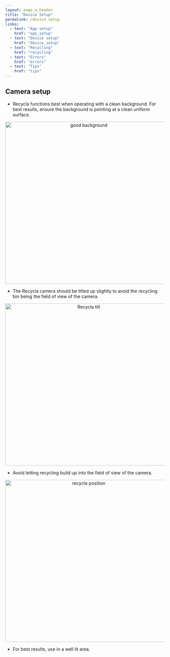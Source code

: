 ```yaml
---
layout: page_w_header
title: "Device Setup"
permalink: /device_setup
links:
  - text: "App setup"
    href: "app_setup"
  - text: "Device setup"
    href: "device_setup"
  - text: "Recycling"
    href: "recycling"
  - text: "Errors"
    href: "errors"
  - text: "Tips"
    href: "tips"
---
```


## Camera setup

 * Recycla functions best when operating with a clean background. For best results, ensure the background is pointing at a clean uniform surface.  
<div style="text-align: center;">
  <img src="{{ '/images/good_background.jpg' | relative_url }}" alt="good background" width="512">
</div>

 * The Recycla camera should be tilted up slightly to avoid the recycling bin being the field of view of the camera.  
<div style="text-align: center;">
  <img src="{{ '/images/tilt.jpg' | relative_url }}" alt="Recycla tilt" width="512">
</div>

 * Avoid letting recycling build up into the field of view of the camera.  
<div style="text-align: center;">
  <img src="{{ '/images/bad_background.jpg' | relative_url }}" alt="recycle position" width="512">
</div>

 * For best results, use in a well lit area.